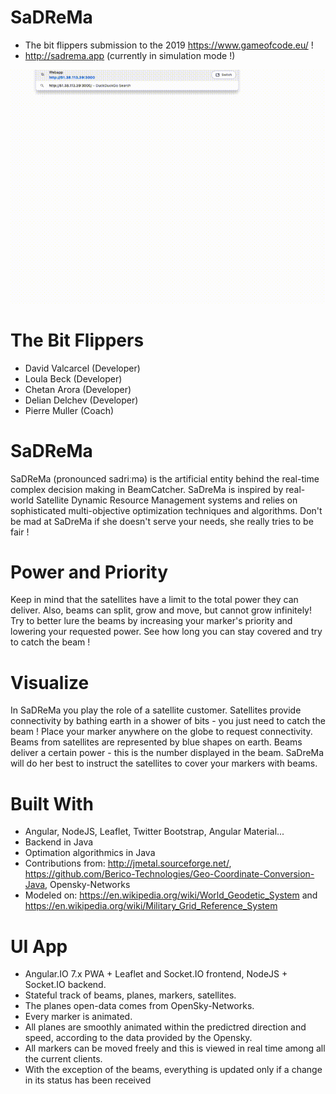 # SaDReMa

* The bit flippers submission to the 2019 https://www.gameofcode.eu/ !
*  http://sadrema.app (currently in simulation mode !)

![alt tag](https://github.com/bitflippers/delivery/blob/master/video.gif?raw=true)


# The Bit Flippers

* David Valcarcel (Developer)
* Loula Beck (Developer)
* Chetan Arora (Developer)
* Delian Delchev (Developer)
* Pierre Muller (Coach)

# SaDReMa

SaDReMa (pronounced sadriːmə) is the artificial entity behind the real-time complex decision making in BeamCatcher. SaDreMa is inspired by real-world Satellite Dynamic Resource Management systems and relies on sophisticated multi-objective optimization techniques and algorithms. Don't be mad at SaDreMa if she doesn't serve your needs, she really tries to be fair !

# Power and Priority

Keep in mind that the satellites have a limit to the total power they can deliver. Also, beams can split, grow and move, but cannot grow infinitely! Try to better lure the beams by increasing your marker's priority and lowering your requested power. See how long you can stay covered and try to catch the beam !

# Visualize

In SaDReMa you play the role of a satellite customer. Satellites provide connectivity by bathing earth in a shower of bits - you just need to catch the beam ! Place your marker anywhere on the globe to request connectivity. Beams from satellites are represented by blue shapes on earth. Beams deliver a certain power - this is the number displayed in the beam. SaDreMa will do her best to instruct the satellites to cover your markers with beams.

# Built With

* Angular, NodeJS, Leaflet, Twitter Bootstrap, Angular Material...
* Backend in Java
* Optimation algorithmics in Java
* Contributions from: http://jmetal.sourceforge.net/, https://github.com/Berico-Technologies/Geo-Coordinate-Conversion-Java, Opensky-Networks
* Modeled on: https://en.wikipedia.org/wiki/World_Geodetic_System and https://en.wikipedia.org/wiki/Military_Grid_Reference_System

# UI App
* Angular.IO 7.x PWA + Leaflet and Socket.IO frontend, NodeJS + Socket.IO backend.
* Stateful track of beams, planes, markers, satellites.
* The planes open-data comes from OpenSky-Networks.
* Every marker is animated.
* All planes are smoothly animated within the predictred direction and speed, according to the data provided by the Opensky.
* All markers can be moved freely and this is viewed in real time among all the current clients.
* With the exception of the beams, everything is updated only if a change in its status has been received
